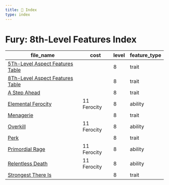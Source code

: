 ```yaml
---
title: 📑 Index
type: index
---
```


# Fury: 8th-Level Features Index

| file_name                                                                   | cost        | level | feature_type |
| --------------------------------------------------------------------------- | ----------- | ----- | ------------ |
| [5Th-Level Aspect Features Table](../5Th-Level%20Aspect%20Features%20Table) |             | 8     | trait        |
| [8Th-Level Aspect Features Table](../8Th-Level%20Aspect%20Features%20Table) |             | 8     | trait        |
| [A Step Ahead](../A%20Step%20Ahead)                                         |             | 8     | trait        |
| [Elemental Ferocity](../Elemental%20Ferocity)                               | 11 Ferocity | 8     | ability      |
| [Menagerie](../Menagerie)                                                   |             | 8     | trait        |
| [Overkill](../Overkill)                                                     | 11 Ferocity | 8     | ability      |
| [Perk](../Perk)                                                             |             | 8     | trait        |
| [Primordial Rage](../Primordial%20Rage)                                     | 11 Ferocity | 8     | ability      |
| [Relentless Death](../Relentless%20Death)                                   | 11 Ferocity | 8     | ability      |
| [Strongest There Is](../Strongest%20There%20Is)                             |             | 8     | trait        |
